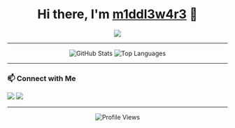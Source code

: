 <!-- Profile Header -->
<h1 align="center">Hi there, I'm <a href="https://github.com/m1ddl3w4r3" target="_blank">m1ddl3w4r3</a> 👋</h1>
<p align="center">
  <img src="https://readme-typing-svg.demolab.com?font=Fira+Code&size=24&pause=1000&color=FF0000&center=true&vCenter=true&width=435&lines=Red+Team;RF+%7C+Covert+Entry+%7C+Breacher"/>
</p>

---

<p align="center">
  <img src="https://github-readme-stats.vercel.app/api?username=m1ddl3w4r3&show_icons=true&theme=dark" alt="GitHub Stats"/>
  <img src="https://github-readme-stats.vercel.app/api/top-langs/?username=m1ddl3w4r3&layout=compact&theme=dark" alt="Top Languages"/>
</p>

---

### 📫 Connect with Me
<p>
  <a href="mailto:anonymousperp@protonmail.com"><img src="https://img.shields.io/badge/Email-D14836?style=for-the-badge&logo=proton&logoColor=white"/></a>
  <a href="https://twitter.com/anonymousperp"><img src="https://img.shields.io/badge/Twitter-1DA1F2?style=for-the-badge&logo=twitter&logoColor=white"/></a>
  <!-- Add more social links as needed -->
</p>

---

<p align="center">
  <img src="https://komarev.com/ghpvc/?username=m1ddl3w4r3&style=flat-square&color=red" alt="Profile Views"/>
</p>
